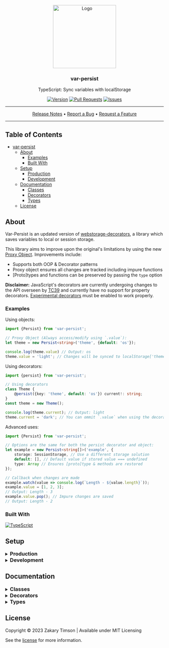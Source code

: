 <!-- Header -->
<div id="top" align="center">
  <br />

  <!-- Logo -->
  <img src="https://git.zakscode.com/repo-avatars/89f6c36caf75762ed9f7f98b69044b7db30da5230be7c5cea54f8a1158f1669a" alt="Logo" width="200" height="200">

  <!-- Title -->
  ### var-persist

  <!-- Description -->
  TypeScript: Sync variables with localStorage

  <!-- Repo badges -->
  [![Version](https://img.shields.io/badge/dynamic/json.svg?label=Version&style=for-the-badge&url=https://git.zakscode.com/api/v1/repos/ztimson/persist/tags&query=$[0].name)](https://git.zakscode.com/ztimson/persist/tags)
  [![Pull Requests](https://img.shields.io/badge/dynamic/json.svg?label=Pull%20Requests&style=for-the-badge&url=https://git.zakscode.com/api/v1/repos/ztimson/persist&query=open_pr_counter)](https://git.zakscode.com/ztimson/persist/pulls)
  [![Issues](https://img.shields.io/badge/dynamic/json.svg?label=Issues&style=for-the-badge&url=https://git.zakscode.com/api/v1/repos/ztimson/persist&query=open_issues_count)](https://git.zakscode.com/ztimson/persist/issues)

  <!-- Links -->

  ---
  <div>
    <a href="https://git.zakscode.com/ztimson/persist/releases" target="_blank">Release Notes</a>
    • <a href="https://git.zakscode.com/ztimson/persist/issues/new?template=.github%2fissue_template%2fbug.md" target="_blank">Report a Bug</a>
    • <a href="https://git.zakscode.com/ztimson/persist/issues/new?template=.github%2fissue_template%2fenhancement.md" target="_blank">Request a Feature</a>
  </div>

  ---
</div>

## Table of Contents
- [var-persist](#top)
	- [About](#about)
      - [Examples](#examples) 
      - [Built With](#built-with)
	- [Setup](#setup)
      - [Production](#production)
      - [Development](#development)
    - [Documentation](#documentation)
      - [Classes](#classes)
      - [Decorators](#decorators)
      - [Types](#types)
	- [License](#license)

## About

Var-Persist is an updated version of [webstorage-decorators](https://git.zakscode.com/ztimson/webstorage-decorators), a library which saves variables to local or session storage.

This library aims to improve upon the original's limitations by using the new [Proxy Object](https://developer.mozilla.org/en-US/docs/Web/JavaScript/Reference/Global_Objects/Proxy). Improvements include:
 - Supports both OOP & Decorator patterns
 - Proxy object ensures all changes are tracked including impure functions
 - [Proto]types and functions can be preserved by passing the `type` option

**Disclaimer:** JavaScript's decorators are currently undergoing changes to the API overseen by [TC39](https://tc39.es) and currently have no support for property decorators. [Experimental decorators](https://www.typescriptlang.org/tsconfig#experimentalDecorators) must be enabled to work properly.

### Examples

Using objects:
```ts
import {Persist} from 'var-persist';

// Proxy Object (Always access/modify using `.value`):
let theme = new Persist<string>('theme', {default: 'os'});

console.log(theme.value) // Output: os
theme.value = 'light'; // Changes will be synced to localStorage['theme'];
```

Using decorators:
```ts
import {persist} from 'var-persist';

// Using decorators
class Theme {
	@persist({key: 'theme', default: 'os'}) current!: string;
}
const theme = new Theme();

console.log(theme.current); // Output: light
theme.current = 'dark'; // You can ommit `.value` when using the decorator
```

Advanced uses:

```ts
import {Persist} from 'var-persist';

// Options are the same for both the persist decorator and object:
let example = new Persist<string[]>('example', {
	storage: SessionStorage, // Use a different storage solution
	default: [], // Default value if stored value === undefined
	type: Array // Ensures [proto]type & methods are restored
});

// Callback when changes are made
example.watch(value => console.log(`Length - ${value.length}`));
example.value = [1, 2, 3];
// Output: Length - 3
example.value.pop(); // Impure changes are saved
// Output: Length - 2

```

### Built With
[![TypeScript](https://img.shields.io/badge/TypeScript-3178C6?style=for-the-badge&logo=typescript&logoColor=white)](https://typescriptlang.org/)

## Setup

<details>
<summary>
  <h3 id="production" style="display: inline">
    Production
  </h3>
</summary>

#### Prerequisites
- [Node.js](https://nodejs.org/en/download)

#### Instructions
1. Install persist: `npm i var-persist`
2. Enable decorators inside `tsconfig.json`:
```json
{
	"compilerOptions": {
		"experimentalDecorators": true,
		...
	},
	...
}
```
3. Import & use, see [examples above](#examples)

</details>

<details>
<summary>
  <h3 id="development" style="display: inline">
    Development
  </h3>
</summary>

#### Prerequisites
- [Node.js](https://nodejs.org/en/download)

#### Instructions
1. Install the dependencies: `npm i`
2. Build library & docs: `npm build`
3. Run unit tests: `npm test`

</details>

## Documentation

<details>
<summary>
  <h3 id="classes" style="display: inline">
    Classes
  </h3>
</summary>

Create a proxy object which wraps your data so any changes can be intercepted & synced with storage.

Your data is stored under the `value` property and should always be accessed/modified through it.

#### Example

```ts
import {Persist} from 'var-persist'

const theme = new Persist('theme.current', {default: 'os'});

console.log(theme.value); // Output: os
theme.value = 'light'; // Make sure you always use .value to access/modify data

location.reload(); // Simulate refresh
console.log(theme.value); // Output: light
```

#### Constructor

`Persist<T>(key: string, options?: PersistOptions)`

| Argument  | Type                                             | Description                                                 |
|-----------|--------------------------------------------------|-------------------------------------------------------------|
| `key`     | `string`                                         | Primary key value will be stored under                      |
| `options` | [`PersistOptions<T>`](../Home.md#persistoptions) | Configure using [PersistOptions](../Home.md#persistoptions) |


###### Properties

| Name      | Type                                             | Description                                                 |
|-----------|--------------------------------------------------|-------------------------------------------------------------|
| `key`     | `string`                                         | Primary key value will be stored under                      |
| `options` | [`PersistOptions<T>`](../Home.md#persistoptions) | Configure using [PersistOptions](../Home.md#persistoptions) |
| `value`   | `T`                                              | Current value                                               |

#### Methods

##### clear

Delete value from storage

`clear(): void`

##### load

Load value from storage

`load(): void`

##### save

Save current value to storage

`save(): void`

##### watch

Callback function which is run when there are changes

`watch(fn: (value: T) => void): void`

###### Parameters

| Name | Type                    | Description                                                                           |
|------|-------------------------|---------------------------------------------------------------------------------------|
| `fn` | (`value`: `T`) => `any` | Callback will run on each change; it's passed the next value & it's return is ignored |

###### Returns

`() => void` - Function which will unsubscribe the watch/callback when called

##### toString

Return value as JSON string

`toString(): string`

###### Returns

`string` - Stringified JSON object

##### valueOf

Current value

`valueOf(): T`

###### Returns

`T` - Current value

</details>

<details>
<summary>
  <h3 id="decorators" style="display: inline">
    Decorators
  </h3>
</summary>

Create a proxy object which wraps your data so any changes can be intercepted & synced with storage.

Your data is stored under the value property and should always be accessed/modified through it.

#### Example

```ts
import {Persist} from 'var-persist';

class Theme {
	// This property will automatically sync with localStorage
	@Persist({default: 'os'}) current!: string;

	constructor() {
		console.log(this.current); // Output: os
		this.current == localStorage.getItem('Thene.current'); // True
		this.current = 'light';
		console.log(this.current); // Output: light
	}
}

```

#### Constructor

`persist(options?: {key?: string} & PersistOptions<T>)`

| Argument  | Type                                                               | Description                                                                                                                   |
|-----------|--------------------------------------------------------------------|-------------------------------------------------------------------------------------------------------------------------------|
| `options` | `{key: string}` & [`PersistOptions<T>`](../Home.md#persistoptions) | Configure using [PersistOptions](../Home.md#persistoptions). Storage key can also be ovverriden by passing `key` as an option |



</details>

<details>
<summary>
  <h3 id="types" style="display: inline">
    Types
  </h3>
</summary>

`PersistOptions<T>`

Configurable options to change persistence behavior

| Property   | Type      | Description                                                                            |
|------------|-----------|----------------------------------------------------------------------------------------|
| `default?` | `T`       | Default/Initial value if undefined                                                     |
| `storage?` | `Storage` | Storage implementation, defaults to LocalStorage. Can also be used with SessionStorage |
| `type?`    | `any`     | Force value to have \[proto\]type                                                      |

</details>

## License

Copyright © 2023 Zakary Timson | Available under MIT Licensing

See the [license](./LICENSE) for more information.
